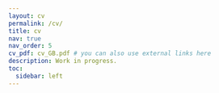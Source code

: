 ```yaml
---
layout: cv
permalink: /cv/
title: cv
nav: true
nav_order: 5
cv_pdf: cv_GB.pdf # you can also use external links here
description: Work in progress.
toc:
  sidebar: left
---
```

